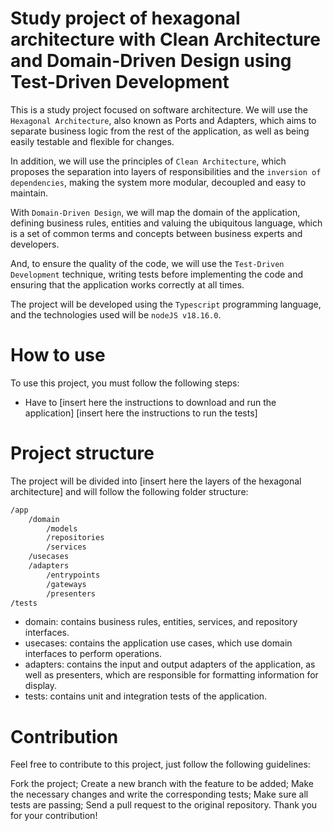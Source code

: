 # Study project of hexagonal architecture with Clean Architecture and Domain-Driven Design using Test-Driven Development
This is a study project focused on software architecture. We will use the `Hexagonal Architecture`, also known as Ports and Adapters, which aims to separate business logic from the rest of the application, as well as being easily testable and flexible for changes.

In addition, we will use the principles of `Clean Architecture`, which proposes the separation into layers of responsibilities and the `inversion of dependencies`, making the system more modular, decoupled and easy to maintain.

With `Domain-Driven Design`, we will map the domain of the application, defining business rules, entities and valuing the ubiquitous language, which is a set of common terms and concepts between business experts and developers.

And, to ensure the quality of the code, we will use the `Test-Driven Development` technique, writing tests before implementing the code and ensuring that the application works correctly at all times.

The project will be developed using the `Typescript` programming language, and the technologies used will be `nodeJS v18.16.0`.

# How to use
To use this project, you must follow the following steps:

- Have to
[insert here the instructions to download and run the application]
[insert here the instructions to run the tests]

# Project structure
The project will be divided into [insert here the layers of the hexagonal architecture] and will follow the following folder structure:

```bash
/app
    /domain
        /models
        /repositories
        /services
    /usecases
    /adapters
        /entrypoints
        /gateways
        /presenters
/tests
```

- domain: contains business rules, entities, services, and repository interfaces.
- usecases: contains the application use cases, which use domain interfaces to perform operations.
- adapters: contains the input and output adapters of the application, as well as presenters, which are responsible for formatting information for display.
- tests: contains unit and integration tests of the application.

# Contribution
Feel free to contribute to this project, just follow the following guidelines:

Fork the project;
Create a new branch with the feature to be added;
Make the necessary changes and write the corresponding tests;
Make sure all tests are passing;
Send a pull request to the original repository.
Thank you for your contribution!